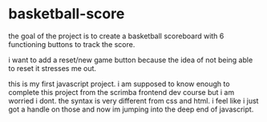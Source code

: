 # basketball-score

the goal of the project is to create a basketball scoreboard with 6 functioning buttons to track the score.

i want to add a reset/new game button because the idea of not being able to reset it stresses me out.

this is my first javascript project. i am supposed to know enough to complete this project from the scrimba frontend dev course but i am worried i dont. the syntax is very different from css and html. i feel like i just got a handle on those and now im jumping into the deep end of javascript.
